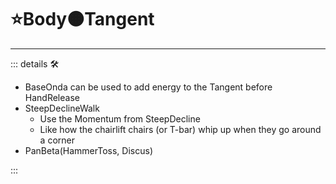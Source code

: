 # ⭐Body🟠Tangent

---

<!-- =================================================== -->
<!-- =================================================== -->
<!-- =================================================== -->
<!-- =================================================== -->
<!-- =================================================== -->
::: details 🛠

- BaseOnda can be used to add energy to the Tangent before HandRelease
- SteepDeclineWalk
    - Use the Momentum from SteepDecline
    - Like how the chairlift chairs (or T-bar) whip up when they go around a corner
- PanBeta(HammerToss, Discus)

:::
